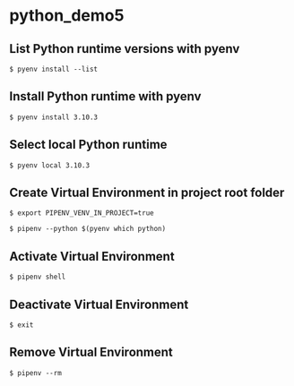 
# python_demo5

## List Python runtime versions with pyenv

`$ pyenv install --list`

## Install Python runtime with pyenv

`$ pyenv install 3.10.3`

## Select local Python runtime

`$ pyenv local 3.10.3`

## Create Virtual Environment in project root folder

`$ export PIPENV_VENV_IN_PROJECT=true`

`$ pipenv --python $(pyenv which python)`

## Activate Virtual Environment

`$ pipenv shell`

## Deactivate Virtual Environment

`$ exit`

## Remove Virtual Environment

`$ pipenv --rm`